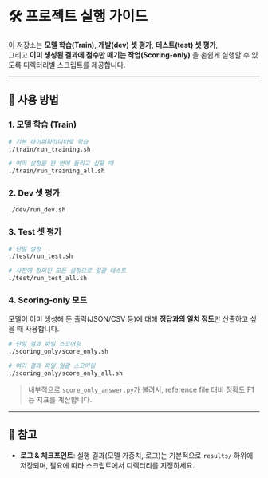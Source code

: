 # 🛠️ 프로젝트 실행 가이드

이 저장소는 **모델 학습(Train)**, **개발(dev) 셋 평가**, **테스트(test) 셋 평가**,  
그리고 **이미 생성된 결과에 점수만 매기는 작업(Scoring-only)** 을 손쉽게 실행할 수 있도록 디렉터리별 스크립트를 제공합니다.

---


## 🚀 사용 방법


### 1. 모델 학습 (Train)

```bash
# 기본 하이퍼파라미터로 학습
./train/run_training.sh

# 여러 설정을 한 번에 돌리고 싶을 때
./train/run_training_all.sh
````

### 2. Dev 셋 평가

```bash
./dev/run_dev.sh
```

### 3. Test 셋 평가

```bash
# 단일 설정
./test/run_test.sh

# 사전에 정의된 모든 설정으로 일괄 테스트
./test/run_test_all.sh
```

### 4. Scoring-only 모드

모델이 이미 생성해 둔 출력(JSON/CSV 등)에 대해 **정답과의 일치 정도**만 산출하고 싶을 때 사용합니다.

```bash
# 단일 결과 파일 스코어링
./scoring_only/score_only.sh

# 여러 결과 파일 일괄 스코어링
./scoring_only/score_only_all.sh
```

> 내부적으로 `score_only_answer.py`가 불려서, reference file 대비 정확도·F1 등 지표를 계산합니다.

---

## 📝 참고

* **로그 & 체크포인트**: 실행 결과(모델 가중치, 로그)는 기본적으로 `results/` 하위에 저장되며, 필요에 따라 스크립트에서 디렉터리를 지정하세요.

